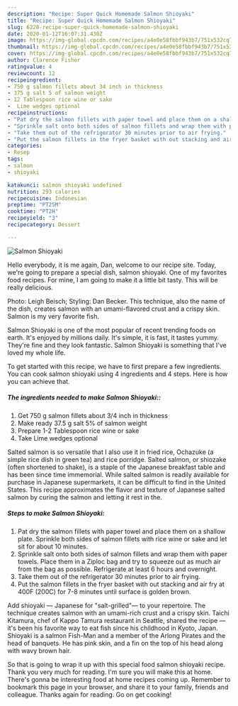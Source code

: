 ```yaml
---
description: "Recipe: Super Quick Homemade Salmon Shioyaki"
title: "Recipe: Super Quick Homemade Salmon Shioyaki"
slug: 6228-recipe-super-quick-homemade-salmon-shioyaki
date: 2020-01-12T16:07:31.430Z
image: https://img-global.cpcdn.com/recipes/a4e0e58fbbf943b7/751x532cq70/salmon-shioyaki-recipe-main-photo.jpg
thumbnail: https://img-global.cpcdn.com/recipes/a4e0e58fbbf943b7/751x532cq70/salmon-shioyaki-recipe-main-photo.jpg
cover: https://img-global.cpcdn.com/recipes/a4e0e58fbbf943b7/751x532cq70/salmon-shioyaki-recipe-main-photo.jpg
author: Clarence Fisher
ratingvalue: 4
reviewcount: 12
recipeingredient:
- 750 g salmon fillets about 34 inch in thickness
- 375 g salt 5 of salmon weight
- 12 Tablespoon rice wine or sake
-  Lime wedges optional
recipeinstructions:
- "Pat dry the salmon fillets with paper towel and place them on a shallow plate. Sprinkle both sides of salmon fillets with rice wine or sake and let sit for about 10 minutes."
- "Sprinkle salt onto both sides of salmon fillets and wrap them with paper towels. Place them in a Ziploc bag and try to squeeze out as much air from the bag as possible. Refrigerate at least 6 hours and overnight."
- "Take them out of the refrigerator 30 minutes prior to air frying."
- "Put the salmon fillets in the fryer basket with out stacking and air fry at 400F (200C) for 7-8 minutes until surface is golden brown."
categories:
- Resep
tags:
- salmon
- shioyaki

katakunci: salmon shioyaki undefined
nutrition: 293 calories
recipecuisine: Indonesian
preptime: "PT25M"
cooktime: "PT2H"
recipeyield: "3"
recipecategory: Dessert

---
```



![Salmon Shioyaki](https://img-global.cpcdn.com/recipes/a4e0e58fbbf943b7/751x532cq70/salmon-shioyaki-recipe-main-photo.jpg)

Hello everybody, it is me again, Dan, welcome to our recipe site. Today, we're going to prepare a special dish, salmon shioyaki. One of my favorites food recipes. For mine, I am going to make it a little bit tasty. This will be really delicious.

Photo: Leigh Beisch; Styling: Dan Becker. This technique, also the name of the dish, creates salmon with an umami-flavored crust and a crispy skin. Salmon is my very favorite fish.

Salmon Shioyaki is one of the most popular of recent trending foods on earth. It's enjoyed by millions daily. It's simple, it is fast, it tastes yummy. They're fine and they look fantastic. Salmon Shioyaki is something that I've loved my whole life.


To get started with this recipe, we have to first prepare a few ingredients. You can cook salmon shioyaki using 4 ingredients and 4 steps. Here is how you can achieve that.

##### The ingredients needed to make Salmon Shioyaki::

1. Get 750 g salmon fillets about 3/4 inch in thickness
1. Make ready 37.5 g salt 5% of salmon weight
1. Prepare 1-2 Tablespoon rice wine or sake
1. Take  Lime wedges optional


Salted salmon is so versatile that I also use it in fried rice, Ochazuke (a simple rice dish in green tea) and rice porridge. Salted salmon, or shiozake (often shortened to shake), is a staple of the Japanese breakfast table and has been since time immemorial. While salted salmon is readily available for purchase in Japanese supermarkets, it can be difficult to find in the United States. This recipe approximates the flavor and texture of Japanese salted salmon by curing the salmon and letting it rest in the. 

##### Steps to make Salmon Shioyaki:

1. Pat dry the salmon fillets with paper towel and place them on a shallow plate. Sprinkle both sides of salmon fillets with rice wine or sake and let sit for about 10 minutes.
1. Sprinkle salt onto both sides of salmon fillets and wrap them with paper towels. Place them in a Ziploc bag and try to squeeze out as much air from the bag as possible. Refrigerate at least 6 hours and overnight.
1. Take them out of the refrigerator 30 minutes prior to air frying.
1. Put the salmon fillets in the fryer basket with out stacking and air fry at 400F (200C) for 7-8 minutes until surface is golden brown.


Add shioyaki — Japanese for &#34;salt-grilled&#34;— to your repertoire. The technique creates salmon with an umami-rich crust and a crispy skin. Taichi Kitamura, chef of Kappo Tamura restaurant in Seattle, shared the recipe — it&#39;s been his favorite way to eat fish since his childhood in Kyoto, Japan. Shioyaki is a salmon Fish-Man and a member of the Arlong Pirates and the head of banquets. He has pink skin, and a fin on the top of his head along with wavy brown hair. 

So that is going to wrap it up with this special food salmon shioyaki recipe. Thank you very much for reading. I'm sure you will make this at home. There's gonna be interesting food at home recipes coming up. Remember to bookmark this page in your browser, and share it to your family, friends and colleague. Thanks again for reading. Go on get cooking!
